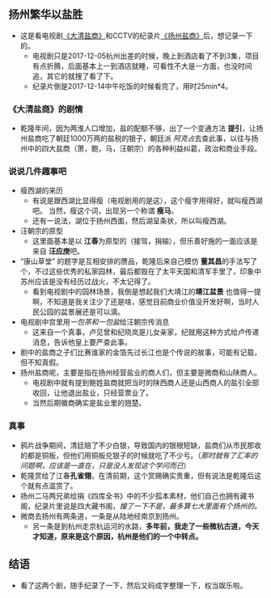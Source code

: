 ##  扬州繁华以盐胜
+ 这是看电视剧[《大清盐商》](https://movie.douban.com/subject/10527210/)和CCTV的纪录片[《扬州盐商》](http://tv.cctv.com/2012/12/15/VIDA1355571671335345.shtml)后，想记录一下的。
    + 电视剧只是2017-12-05杭州出差的时候，晚上到酒店看了不到3集，项目有点折腾，后面基本上一到酒店就睡，可看性不大是一方面，也没时间追，其它的就搜了看了下。
    + 纪录片倒是2017-12-14中午吃饭的时候看完了，用时25min*4。


### 《大清盐商》的剧情
+ 乾隆年间，因为两淮人口增加，盐的配额不够，出了一个变通方法 **提引**，让扬州盐商吃了朝廷1000万两的盐税的银子，朝廷派 *阿克占*去查此事，以往与扬州中的四大盐商（萧，鲍，马，汪朝宗）的各种利益纠葛，政治和商业手段。

###  说说几件趣事吧
+ 瘦西湖的来历  
    + 有说是跟西湖比显得瘦（电视剧用的是这），这个瘦字用得好，就叫瘦西湖吧。 当然，瘦这个词，出现另一个称谓 **瘦马**。
    + 还有一说法，湖位于扬州西面，然后湖呈条状，所以叫瘦西湖。
+ 汪朝宗的原型
    + 这里面基本是以 **江春**为原型的（接驾，捐输），但乐善好施的一面应该是来自 **汪应庚**吧。
+ “康山草堂” 的题字是互相安排的赝品，乾隆后来自己模仿 **董其昌**的手法写了个，不过这些优秀的私家园林，最后都毁在了太平天国和清军手里了，印象中苏州应该是没有经历过战火，不太记得了。
    + 看到电视剧中的园林场景，我倒是想起我们大靖江的**靖江盆景** 也值得一提啊，不知道是我关注少了还是啥，感觉目前商业价值没开发好啊，当时人民公园的盆景展还是可以滴。
+ 电视剧中宫里用*一包茶和一包盐*给汪朝宗传消息
    + 这来自一个真事，卢见曾和纪晓岚是儿女亲家，纪就用这种方式给卢传递消息，告诉他皇上要严查此事。
+ 剧中的盐商之子们比赛谁家的金箔先过长江也是个传说的故事，可能有记载，但不知真假。    
+ 扬州盐商呢，主要是指在扬州经营盐业的商人们，但主要是微商和山陕商人。
    + 电视剧中就有提到鲍姓盐商就把当时的陕西商人还是山西商人的盐引全部收回，让他退出盐业，只经营票业了。
    + 当然后期徽商确实是盐业里的翘楚。


###  真事
+ 鸦片战争期间，清廷赔了不少白银，导致国内的银根短缺，盐商们从市民那收的都是铜板，但他们用铜板兑银子的时候就吃了不少亏。（*那时就有了汇率的问题啊，应该是一直在，只是没人发现这个学问而已*）
+ 乾隆赏给了江春**孔雀翎**，在清前期，这个赏赐确实贵重，但有说法是乾隆后这个就有点滥赏了。
+ 扬州二马两兄弟给捐《四库全书》中的不少孤本素材，他们自己也拥有藏书阁，纪录片里说是四大藏书阁，*搜了一下不是，最多算七大里面有个扬州的。*
+ 微商去扬州有两条道，一条是从陆地经南京到扬州。
    + 另一条是到杭州走京杭运河的水路，**多年前，我走了一些微杭古道，今天才知道，原来是这个原因，杭州是他们的一个中转点。**

##  结语
+ 看了这两个剧，随手纪录了一下，然后又码成字整理一下，权当娱乐啦。